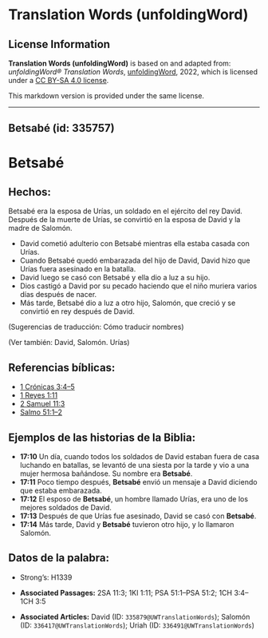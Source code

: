 # Translation Words (unfoldingWord)

## License Information

**Translation Words (unfoldingWord)** is based on and adapted from: _unfoldingWord® Translation Words_, [unfoldingWord](https://unfoldingword.org/utw), 2022, which is licensed under a [CC BY-SA 4.0 license](https://creativecommons.org/licenses/by-sa/4.0/legalcode.en).

This markdown version is provided under the same license.



--------------------------------

## Betsabé (id: 335757)

Betsabé
=======

Hechos:
-------

Betsabé era la esposa de Urías, un soldado en el ejército del rey David. Después de la muerte de Urías, se convirtió en la esposa de David y la madre de Salomón.

* David cometió adulterio con Betsabé mientras ella estaba casada con Urías.
* Cuando Betsabé quedó embarazada del hijo de David, David hizo que Urías fuera asesinado en la batalla.
* David luego se casó con Betsabé y ella dio a luz a su hijo.
* Dios castigó a David por su pecado haciendo que el niño muriera varios días después de nacer.
* Más tarde, Betsabé dio a luz a otro hijo, Salomón, que creció y se convirtió en rey después de David.

(Sugerencias de traducción: Cómo traducir nombres)

(Ver también: David, Salomón. Urías)

Referencias bíblicas:
---------------------

* [1 Crónicas 3:4–5](https://ref.ly/1Chr3:4-1Chr3:5)
* [1 Reyes 1:11](https://ref.ly/1Kgs1:11)
* [2 Samuel 11:3](https://ref.ly/2Sam11:3)
* [Salmo 51:1–2](https://ref.ly/Ps51:1-Ps51:2)

Ejemplos de las historias de la Biblia:
---------------------------------------

* **17:10** Un día, cuando todos los soldados de David estaban fuera de casa luchando en batallas, se levantó de una siesta por la tarde y vio a una mujer hermosa bañándose. Su nombre era **Betsabé**.
* **17:11** Poco tiempo después, **Betsabé** envió un mensaje a David diciendo que estaba embarazada.
* **17:12** El esposo de **Betsabé**, un hombre llamado Urías, era uno de los mejores soldados de David.
* **17:13** Después de que Urías fue asesinado, David se casó con **Betsabé**.
* **17:14** Más tarde, David y **Betsabé** tuvieron otro hijo, y lo llamaron Salomón.

Datos de la palabra:
--------------------

* Strong’s: H1339

* **Associated Passages:** 2SA 11:3; 1KI 1:11; PSA 51:1–PSA 51:2; 1CH 3:4–1CH 3:5
* **Associated Articles:** David (ID: `335879@UWTranslationWords`); Salomón (ID: `336417@UWTranslationWords`); Uriah (ID: `336491@UWTranslationWords`)


